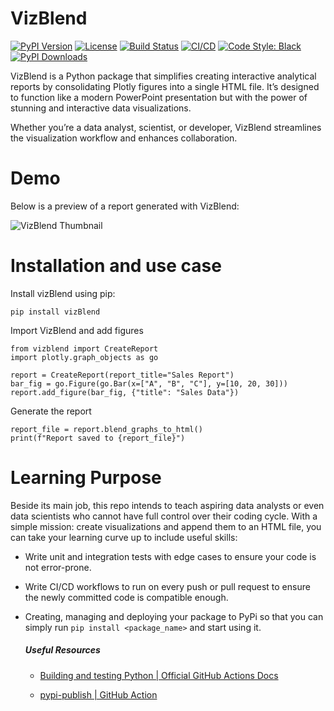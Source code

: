 # VizBlend

[![PyPI Version](https://img.shields.io/pypi/v/vizblend)](https://pypi.org/project/vizblend/) [![License](https://img.shields.io/pypi/l/vizblend)](https://github.com/MahmoudHousam/VizBlend/blob/master/LICENSE) [![Build Status](https://github.com/MahmoudHousam/VizBlend/actions/workflows/release.yml/badge.svg)](https://github.com/MahmoudHousam/VizBlend/actions) [![CI/CD](https://github.com/MahmoudHousam/VizBlend/actions/workflows/main.yml/badge.svg)](https://github.com/MahmoudHousam/VizBlend/actions) [![Code Style: Black](https://img.shields.io/badge/code%20style-black-000000.svg)](https://black.readthedocs.io/en/stable/) [![PyPI Downloads](https://static.pepy.tech/badge/vizblend)](https://pepy.tech/projects/vizblend)

VizBlend is a Python package that simplifies creating interactive analytical reports by consolidating Plotly figures into a single HTML file. It’s designed to function like a modern PowerPoint presentation but with the power of stunning and interactive data visualizations.

Whether you’re a data analyst, scientist, or developer, VizBlend streamlines the visualization workflow and enhances collaboration.

# Demo
Below is a preview of a report generated with VizBlend:

![VizBlend Thumbnail](https://cdn.jsdelivr.net/gh/MahmoudHousam/VizBlend@master/demo/preview2.gif)

# Installation and use case

Install vizBlend using pip:
```
pip install vizBlend
```
Import VizBlend and add figures
```
from vizblend import CreateReport  
import plotly.graph_objects as go  

report = CreateReport(report_title="Sales Report")  
bar_fig = go.Figure(go.Bar(x=["A", "B", "C"], y=[10, 20, 30]))  
report.add_figure(bar_fig, {"title": "Sales Data"})
```
Generate the report
```
report_file = report.blend_graphs_to_html()  
print(f"Report saved to {report_file}")
```

# Learning Purpose

Beside its main job, this repo intends to teach aspiring data analysts or even data scientists who cannot have full control over their coding cycle. With a simple mission: create visualizations and append them to an HTML file, you can take your learning curve up to include useful skills:
* Write unit and integration tests with edge cases to ensure your code is not error-prone.

* Write CI/CD workflows to run on every push or pull request to ensure the newly committed code is compatible enough.

* Creating, managing and deploying your package to PyPi so that you can simply run `pip install <package_name>` and start using it.


    ##### Useful Resources

    * [Building and testing Python | Official GitHub Actions Docs](https://docs.github.com/en/actions/use-cases-and-examples/building-and-testing/building-and-testing-python)

    * [pypi-publish | GitHub Action](https://github.com/marketplace/actions/pypi-publish)
